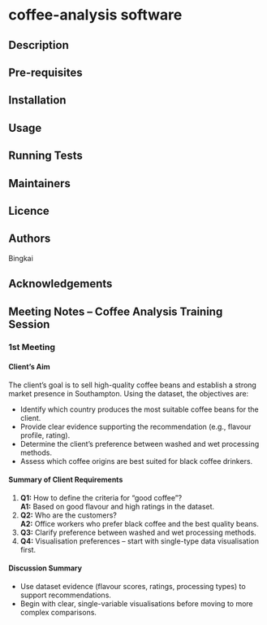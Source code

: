 # coffee-analysis software

## Description

## Pre-requisites

## Installation

## Usage

## Running Tests

## Maintainers

## Licence

## Authors
Bingkai
## Acknowledgements

## Meeting Notes – Coffee Analysis Training Session

### 1st Meeting

#### **Client’s Aim**
The client’s goal is to sell high-quality coffee beans and establish a strong market presence in Southampton. Using the dataset, the objectives are:

- Identify which country produces the most suitable coffee beans for the client.
- Provide clear evidence supporting the recommendation (e.g., flavour profile, rating).
- Determine the client’s preference between washed and wet processing methods.
- Assess which coffee origins are best suited for black coffee drinkers.

#### **Summary of Client Requirements**
1. **Q1:** How to define the criteria for “good coffee”?  
   **A1:** Based on good flavour and high ratings in the dataset.  
2. **Q2:** Who are the customers?  
   **A2:** Office workers who prefer black coffee and the best quality beans.  
3. **Q3:** Clarify preference between washed and wet processing methods.  
4. **Q4:** Visualisation preferences – start with single-type data visualisation first.  

#### **Discussion Summary**
- Use dataset evidence (flavour scores, ratings, processing types) to support recommendations.
- Begin with clear, single-variable visualisations before moving to more complex comparisons.
